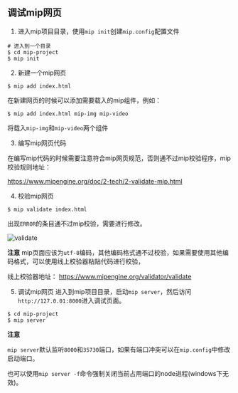 调试mip网页
---

1. 进入mip项目目录，使用`mip init`创建`mip.config`配置文件

```
# 进入到一个目录
$ cd mip-project
$ mip init
```

2. 新建一个mip网页

```
$ mip add index.html
```

在新建网页的时候可以添加需要载入的mip组件，例如：

```
$ mip add index.html mip-img mip-video
```

将载入`mip-img`和`mip-video`两个组件


3. 编写mip网页代码

在编写mip代码的时候需要注意符合mip网页规范，否则通不过mip校验程序，mip校验规则地址：

https://www.mipengine.org/doc/2-tech/2-validate-mip.html

4. 校验mip网页

```
$ mip validate index.html
```

出现`ERROR`的条目通不过mip校验，需要进行修改。

![validate](./example/mip-validate.png)

**注意**
mip页面应该为`utf-8`编码，其他编码格式通不过校验，如果需要使用其他编码格式，可以使用线上校验器粘贴代码进行校验，

线上校验器地址：
https://www.mipengine.org/validator/validate


5. 调试mip网页
进入到mip项目目录，启动`mip server`，然后访问`http://127.0.01:8000`进入调试页面。

```
$ cd mip-project
$ mip server
```
**注意**

`mip server`默认监听`8000`和`35730`端口，如果有端口冲突可以在`mip.config`中修改启动端口。

也可以使用`mip server -f`命令强制关闭当前占用端口的node进程(windows下无效)。

